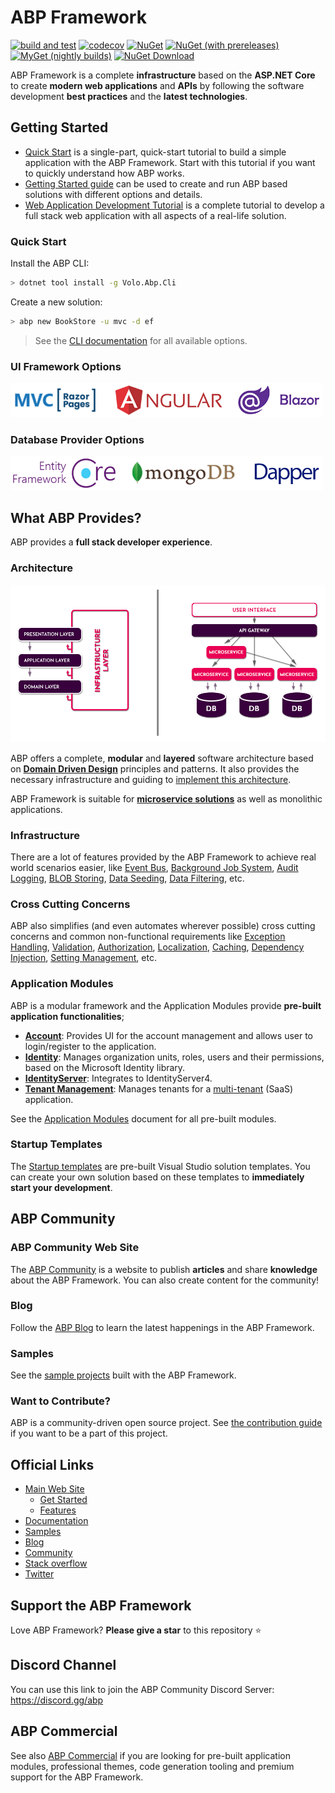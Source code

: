 # ABP Framework

[![build and test](https://img.shields.io/github/workflow/status/abpframework/abp/build%20and%20test/dev?style=flat-square)](https://github.com/abpframework/abp/actions/workflows/build-and-test.yml)
[![codecov](https://img.shields.io/codecov/c/github/abpframework/abp?style=flat-square&token=jUKLCxa6HF)](https://codecov.io/gh/abpframework/abp)
[![NuGet](https://img.shields.io/nuget/v/Volo.Abp.Core.svg?style=flat-square)](https://www.nuget.org/packages/Volo.Abp.Core)
[![NuGet (with prereleases)](https://img.shields.io/nuget/vpre/Volo.Abp.Core.svg?style=flat-square)](https://www.nuget.org/packages/Volo.Abp.Core)
[![MyGet (nightly builds)](https://img.shields.io/myget/abp-nightly/vpre/Volo.Abp.svg?style=flat-square)](https://docs.abp.io/en/abp/latest/Nightly-Builds)
[![NuGet Download](https://img.shields.io/nuget/dt/Volo.Abp.Core.svg?style=flat-square)](https://www.nuget.org/packages/Volo.Abp.Core)

ABP Framework is a complete **infrastructure** based on the **ASP.NET Core** to create **modern web applications** and **APIs** by following the software development **best practices** and the **latest technologies**.

## Getting Started

- [Quick Start](https://docs.abp.io/en/abp/latest/Tutorials/Todo/Index) is a single-part, quick-start tutorial to build a simple application with the ABP Framework. Start with this tutorial if you want to quickly understand how ABP works.
- [Getting Started guide](https://docs.abp.io/en/abp/latest/Getting-Started) can be used to create and run ABP based solutions with different options and details.
- [Web Application Development Tutorial](https://docs.abp.io/en/abp/latest/Tutorials/Part-1) is a complete tutorial to develop a full stack web application with all aspects of a real-life solution.

### Quick Start

Install the ABP CLI:

````bash
> dotnet tool install -g Volo.Abp.Cli
````

Create a new solution:

````bash
> abp new BookStore -u mvc -d ef
````

> See the [CLI documentation](https://docs.abp.io/en/abp/latest/CLI) for all available options.

### UI Framework Options

<img width="500" src="docs/en/images/ui-options.png">

### Database Provider Options

<img width="500" src="docs/en/images/db-options.png">

## What ABP Provides?

ABP provides a **full stack developer experience**.

### Architecture

<img src="docs/en/images/ddd-microservice-simple.png">

ABP offers a complete, **modular** and **layered** software architecture based on **[Domain Driven Design](https://docs.abp.io/en/abp/latest/Domain-Driven-Design)** principles and patterns. It also provides the necessary infrastructure and guiding to [implement this architecture](https://docs.abp.io/en/abp/latest/Domain-Driven-Design-Implementation-Guide).

ABP Framework is suitable for **[microservice solutions](https://docs.abp.io/en/abp/latest/Microservice-Architecture)** as well as monolithic applications.

### Infrastructure

There are a lot of features provided by the ABP Framework to achieve real world scenarios easier, like [Event Bus](https://docs.abp.io/en/abp/latest/Event-Bus), [Background Job System](https://docs.abp.io/en/abp/latest/Background-Jobs), [Audit Logging](https://docs.abp.io/en/abp/latest/Audit-Logging), [BLOB Storing](https://docs.abp.io/en/abp/latest/Blob-Storing), [Data Seeding](https://docs.abp.io/en/abp/latest/Data-Seeding), [Data Filtering](https://docs.abp.io/en/abp/latest/Data-Filtering), etc.

### Cross Cutting Concerns

ABP also simplifies (and even automates wherever possible) cross cutting concerns and common non-functional requirements like [Exception Handling](https://docs.abp.io/en/abp/latest/Exception-Handling), [Validation](https://docs.abp.io/en/abp/latest/Validation), [Authorization](https://docs.abp.io/en/abp/latest/Authorization), [Localization](https://docs.abp.io/en/abp/latest/Localization), [Caching](https://docs.abp.io/en/abp/latest/Caching), [Dependency Injection](https://docs.abp.io/en/abp/latest/Dependency-Injection), [Setting Management](https://docs.abp.io/en/abp/latest/Settings), etc.

### Application Modules

ABP is a modular framework and the Application Modules provide **pre-built application functionalities**;

- [**Account**](https://docs.abp.io/en/abp/latest/Modules/Account): Provides UI for the account management and allows user to login/register to the application.
- **[Identity](https://docs.abp.io/en/abp/latest/Modules/Identity)**: Manages organization units, roles, users and their permissions, based on the Microsoft Identity library.
- [**IdentityServer**](https://docs.abp.io/en/abp/latest/Modules/IdentityServer): Integrates to IdentityServer4.
- [**Tenant Management**](https://docs.abp.io/en/abp/latest/Modules/Tenant-Management): Manages tenants for a [multi-tenant](https://docs.abp.io/en/abp/latest/Multi-Tenancy) (SaaS) application.

See the [Application Modules](https://docs.abp.io/en/abp/latest/Modules/Index) document for all pre-built modules.

### Startup Templates

The [Startup templates](https://docs.abp.io/en/abp/latest/Startup-Templates/Index) are pre-built Visual Studio solution templates. You can create your own solution based on these templates to **immediately start your development**.

## ABP Community

### ABP Community Web Site

The [ABP Community](https://community.abp.io/) is a website to publish **articles** and share **knowledge** about the ABP Framework. You can also create content for the community!

### Blog

Follow the [ABP Blog](https://blog.abp.io/) to learn the latest happenings in the ABP Framework.

### Samples

See the [sample projects](https://docs.abp.io/en/abp/latest/Samples/Index) built with the ABP Framework.

### Want to Contribute?

ABP is a community-driven open source project. See [the contribution guide](https://docs.abp.io/en/abp/latest/Contribution/Index) if you want to be a part of this project.

## Official Links

* <a href="https://abp.io/" target="_blank">Main Web Site</a>
  * <a href="https://abp.io/get-started" target="_blank">Get Started</a>
  * <a href="https://abp.io/features" target="_blank">Features</a>
* <a href="https://docs.abp.io/" target="_blank">Documentation</a>
* <a href="https://docs.abp.io/en/abp/latest/Samples/Index" target="_blank">Samples</a>
* <a href="https://blog.abp.io/" target="_blank">Blog</a>
* <a href="https://community.abp.io/" target="_blank">Community</a>
* <a href="https://stackoverflow.com/questions/tagged/abp" target="_blank">Stack overflow</a>
* <a href="https://twitter.com/abpframework" target="_blank">Twitter</a>

## Support the ABP Framework

Love ABP Framework? **Please give a star** to this repository :star:

## Discord Channel

You can use this link to join the ABP Community Discord Server: https://discord.gg/abp

## ABP Commercial

See also [ABP Commercial](https://commercial.abp.io/) if you are looking for pre-built application modules, professional themes, code generation tooling and premium support for the ABP Framework.
